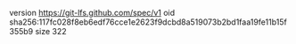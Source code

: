 version https://git-lfs.github.com/spec/v1
oid sha256:117fc028f8eb6edf76cce1e2623f9dcbd8a519073b2bd1faa19fe11b15f355b9
size 322
